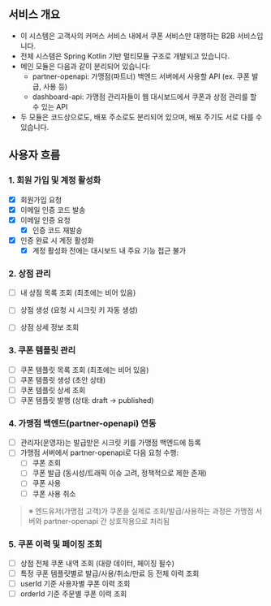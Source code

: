 ## 서비스 개요

- 이 시스템은 고객사의 커머스 서비스 내에서 쿠폰 서비스만 대행하는 B2B 서비스입니다.
- 전체 시스템은 Spring Kotlin 기반 멀티모듈 구조로 개발되고 있습니다.
- 메인 모듈은 다음과 같이 분리되어 있습니다:
  - partner-openapi: 가맹점(파트너) 백엔드 서버에서 사용할 API (ex. 쿠폰 발급, 사용 등)
  - dashboard-api: 가맹점 관리자들이 웹 대시보드에서 쿠폰과 상점 관리를 할 수 있는 API
- 두 모듈은 코드상으로도, 배포 주소로도 분리되어 있으며, 배포 주기도 서로 다를 수 있습니다.

## 사용자 흐름

### 1. 회원 가입 및 계정 활성화
  - [x] 회원가입 요청
  - [x] 이메일 인증 코드 발송
  - [x] 이메일 인증 요청
    - [x] 인증 코드 재발송
  - [x] 인증 완료 시 계정 활성화
    - [x] 계정 활성화 전에는 대시보드 내 주요 기능 접근 불가

### 2. 상점 관리
  - [ ] 내 상점 목록 조회 (최초에는 비어 있음)
  - [ ] 상점 생성 (요청 시 시크릿 키 자동 생성)
  - [ ] 상점 상세 정보 조회


### 3. 쿠폰 템플릿 관리
  - [ ] 쿠폰 템플릿 목록 조회 (최초에는 비어 있음)
  - [ ] 쿠폰 템플릿 생성 (초안 상태)
  - [ ] 쿠폰 템플릿 상세 조회
  - [ ] 쿠폰 템플릿 발행 (상태: draft → published)
 
### 4. 가맹점 백엔드(partner-openapi) 연동
  - [ ] 관리자(운영자)는 발급받은 시크릿 키를 가맹점 백엔드에 등록
  - [ ] 가맹점 서버에서 partner-openapi로 다음 요청 수행:
    - [ ] 쿠폰 조회
    - [ ] 쿠폰 발급 (동시성/트래픽 이슈 고려, 정책적으로 제한 존재)
    - [ ] 쿠폰 사용
    - [ ] 쿠폰 사용 취소

  > ※ 엔드유저(가맹점 고객)가 쿠폰을 실제로 조회/발급/사용하는 과정은 가맹점 서버와 partner-openapi 간 상호작용으로 처리됨
 
### 5. 쿠폰 이력 및 페이징 조회
  - [ ] 상점 전체 쿠폰 내역 조회 (대량 데이터, 페이징 필수)
  - [ ] 특정 쿠폰 템플릿별로 발급/사용/취소/만료 등 전체 이력 조회
  - [ ] userId 기준 사용자별 쿠폰 이력 조회
  - [ ] orderId 기준 주문별 쿠폰 이력 조회